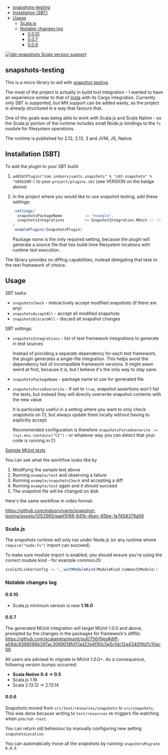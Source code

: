 <!--toc:start-->
- [snapshots-testing](#snapshots-testing)
- [Installation (SBT)](#installation-sbt)
- [Usage](#usage)
  - [Scala.js](#scalajs)
  - [Notable changes log](#notable-changes-log)
    - [0.0.10](#0010)
    - [0.0.7](#007)
    - [0.0.6](#006)
<!--toc:end-->


[![sbt-snapshots Scala version support](https://index.scala-lang.org/indoorvivants/snapshot-testing/sbt-snapshots/latest.svg)](https://index.scala-lang.org/indoorvivants/snapshot-testing/sbt-snapshots)

## snapshots-testing

This is a micro library to aid with [snapshot testing](https://jestjs.io/docs/snapshot-testing).

The meat of the project is actually in build tool integration - I wanted to
have an experience similar to that of [Insta](https://insta.rs/docs/cli/) with 
its Cargo integration. Currently only SBT is supported, but Mill support 
can be added easily, as the project is already structured in a way that favours that.

One of the goals was being able to work with Scala.js and Scala Native - so the Scala.js portion of the runtime includes small Node.js bindings
to the `fs` module for filesystem operations.

The runtime is published for 2.12, 2.13, 3 and JVM, JS, Native.


## Installation (SBT)
To add the plugin to your SBT build:

1. `addSbtPlugin("com.indoorvivants.snapshots" % "sbt-snapshots" % "VERSION")` to your `project/plugins.sbt` (see VERSION on the badge above)
2. In the project where you would like to use snapshot testing, add these settings:

    ```scala
    .settings(
      snapshotsPackageName          := "example",
      snapshotsIntegrations         += SnapshotIntegration.MUnit // if using MUnit
    )
    .enablePlugins(SnapshotsPlugin)
    ```

    Package name is the only required setting, because the plugin will 
    generate a source file that ties build-time filesystem locations with 
    runtime test execution.

The library provides no diffing capabilities, instead delegating that 
task to the test framework of choice.

## Usage

SBT tasks:

- `snapshotsCheck` - interactively accept modified snapshots (if there are any)
- `snapshotsAcceptAll` - accept all modified snapshots
- `snapshotsDiscardAll` - discard all snapshot changes

SBT settings: 
- `snapshotsIntegrations` - list of test framework integrations to generate in test sources
  
  Instead of providing a separate dependency for each test framework, the plugin generates 
  a single-file integration. This helps avoid the dependency hell of incompatible framework 
  versions. It might seem weird at first, because it is, but I believe it's the only way to 
  stay sane.

- `snapshotsPackageName` - package name to use for generated file
- `snapshotsForceOverwrite` - if set to `true`, snapshot assertions won't fail the tests,
   but instead they will directly overwrite snapshot contents with the new value.

   It is particularly useful in a setting where you want to only check snapshots on CI,
   but always update them locally without having to explicitly accept.

   Recommended configuration is therefore `snapshotsForceOverwrite := !sys.env.contains("CI")` - or whatever way you can detect that your code is running in CI

[Sample MUnit tests](modules/example/src/test/scala/MunitExampleTests.scala)

You can see what the workflow looks like by

1. Modifying the sample test above
2. Running `example/test` and observing a failure
3. Running `example/snapshotsCheck` and accepting a diff
4. Running `example/test` again and it should succeed
5. The snapshot file will be changed on disk

Here's the same workflow in video format:

https://github.com/indoorvivants/snapshot-testing/assets/1052965/eaef5f88-641b-4bec-85be-1e7458379a58


### Scala.js

The snapshots runtime will only run under Node.js (or any runtime where `require("node:fs")` import can succeed).

To make sure module import is enabled, you should ensure you're using the correct module kind - 
for example commonJS:

```scala
scalaJSLinkerConfig ~= (_.withModuleKind(ModuleKind.CommonJSModule))
```


### Notable changes log

#### 0.0.10

- Scala.js minimum version is now **1.18.0**

#### 0.0.7

The generated MUnit integration will target MUnit 1.0.0 and above, prompted
by the changes in the packages for framework's difflib: https://github.com/scalameta/munit/pull/756/files#diff-a09dc8368568b397ac3069018fd17ad22e4f90c5e5cfdc12a4340f9d7c10ac09

All users are advised to migrate to MUnit 1.0.0+.
As a consequence, following version bumps occurred:

- **Scala Native 0.4 -> 0.5**
- Scala.js 1.16
- Scala 2.13.12 -> 2.13.14

#### 0.0.6

Snapshots moved from `src/test/resources/snapshots` to `src/snapshots`.
This was done because writing to `test/resources` re-triggers file watching 
when you run `~test`.

You can return old behaviour by manually configuring new setting `snapshotsLocation`.

You can automatically move all the snapshots by running `snapshotsMigrate 0.0.6`
